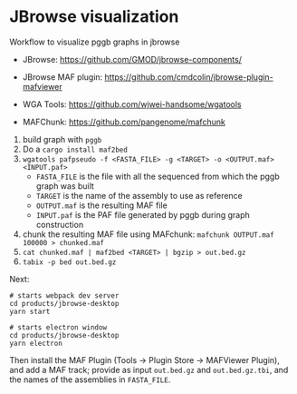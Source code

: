 # JBrowse visualization

Workflow to visualize pggb graphs in jbrowse


* JBrowse: https://github.com/GMOD/jbrowse-components/

* JBrowse MAF plugin: https://github.com/cmdcolin/jbrowse-plugin-mafviewer

* WGA Tools: https://github.com/wjwei-handsome/wgatools

* MAFChunk: https://github.com/pangenome/mafchunk


1. build graph with `pggb`
2. Do a `cargo install maf2bed`
3. `wgatools pafpseudo -f <FASTA_FILE> -g <TARGET> -o <OUTPUT.maf> <INPUT.paf>`
   - `FASTA_FILE` is the file with all the sequenced from which the
     pggb graph was built
   - `TARGET` is the name of the assembly to use as reference
   - `OUTPUT.maf` is the resulting MAF file
   - `INPUT.paf` is the PAF file generated by pggb during graph
     construction
4. chunk the resulting MAF file using MAFchunk: `mafchunk OUTPUT.maf 100000 > chunked.maf`
5. `cat chunked.maf | maf2bed <TARGET> | bgzip > out.bed.gz`
6. `tabix -p bed out.bed.gz`

Next:
```
# starts webpack dev server
cd products/jbrowse-desktop
yarn start

# starts electron window
cd products/jbrowse-desktop
yarn electron
```

Then install the MAF Plugin (Tools -> Plugin Store -> MAFViewer
Plugin), and add a MAF track; provide as input `out.bed.gz` and
`out.bed.gz.tbi`, and the names of the assemblies in `FASTA_FILE`.
